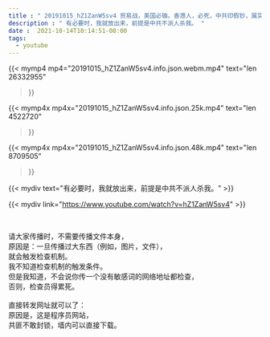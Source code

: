 ```yaml
---
title : " 20191015_hZ1ZanW5sv4 贸易战，美国必输。香港人，必死，中共印假钞，属实。 "
description : " 有必要时，我就放出来，前提是中共不派人杀我。 "
date :  2021-10-14T10:14:51-08:00
tags:
  - youtube
---
```


{{< mymp4 mp4="20191015_hZ1ZanW5sv4.info.json.webm.mp4" 
text="len 26332955"
>}}

{{< mymp4x  mp4x="20191015_hZ1ZanW5sv4.info.json.25k.mp4"
text="len 4522720"
>}}

{{< mymp4x  mp4x="20191015_hZ1ZanW5sv4.info.json.48k.mp4"
text="len 8709505"
>}}


{{< mydiv text="有必要时，我就放出来，前提是中共不派人杀我。" >}}
<br>

{{< mydiv link="https://www.youtube.com/watch?v=hZ1ZanW5sv4" >}}


<br>

请大家传播时，不需要传播文件本身，<br>
原因是：一旦传播过大东西（例如，图片，文件），<br>
就会触发检查机制。<br>
我不知道检查机制的触发条件。<br>
但是我知道，不会说你传一个没有敏感词的网络地址都检查，<br>
否则，检查员得累死。<br><br>
直接转发网址就可以了：<br>
原因是，这是程序员网站，<br>
共匪不敢封锁，墙内可以直接下载。


